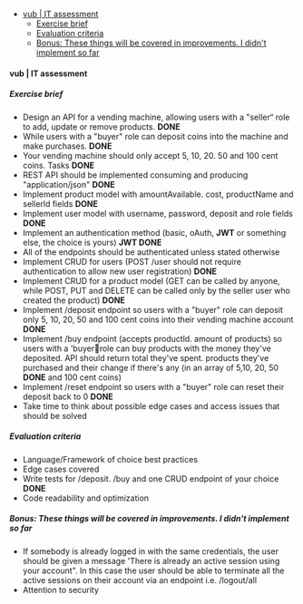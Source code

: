 - [vub | IT assessment](#vub--it-assessment)
  - [Exercise brief](#exercise-brief)
  - [Evaluation criteria](#evaluation-criteria)
  - [Bonus: These things will be covered in improvements. I didn't implement so far](#bonus-these-things-will-be-covered-in-improvements-i-didnt-implement-so-far)

#### vub | IT assessment

##### Exercise brief

- Design an API for a vending machine, allowing users with a "seller“ role to add, update or remove products. **DONE**
- While users with a "buyer" role can deposit coins into the machine and make purchases. **DONE**
- Your vending machine should only accept 5, 10, 20. 50 and 100 cent coins.
Tasks **DONE**
- REST API should be implemented consuming and producing "application/json" **DONE**
- Implement product model with amountAvailable. cost, productName and sellerld fields **DONE**
- Implement user model with username, password, deposit and role fields **DONE**
- Implement an authentication method (basic, oAuth, **JWT** or something else, the choice is
yours)  **JWT DONE**
- All of the endpoints should be authenticated unless stated otherwise
- Implement CRUD for users (POST /user should not require authentication to allow new user
registration) **DONE**
- Implement CRUD for a product model (GET can be called by anyone, while POST, PUT and DELETE can be called only by the seller user who created the product) **DONE**
- Implement /deposit endpoint so users with a "buyer" role can deposit only 5, 10, 20, 50 and
100 cent coins into their vending machine account **DONE**
- Implement /buy endpoint (accepts productld. amount of products) so users with a 'buyerrole can buy products with the money they've deposited. API should return total they've spent. products they've purchased and their change if there's any (in an array of 5,10, 20, 50 **DONE** and 100 cent coins)
- Implement /reset endpoint so users with a "buyer" role can reset their deposit back to 0 **DONE**
- Take time to think about possible edge cases and access issues that should be solved

##### Evaluation criteria

- Language/Framework of choice best practices
- Edge cases covered
- Write tests for /deposit. /buy and one CRUD endpoint of your choice **DONE**
- Code readability and optimization

##### Bonus: These things will be covered in improvements. I didn't implement so far

- If somebody is already logged in with the same credentials, the user should be given a
message 'There is already an active session using your account". In this case the user should
be able to terminate all the active sessions on their account via an endpoint i.e. /logout/all
- Attention to security
